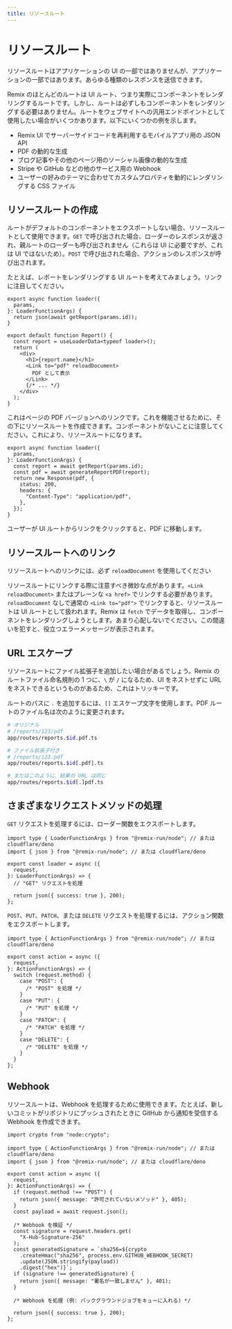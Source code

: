 ```yaml
---
title: リソースルート
---
```


# リソースルート

リソースルートはアプリケーションの UI の一部ではありませんが、アプリケーションの一部ではあります。あらゆる種類のレスポンスを送信できます。

Remix のほとんどのルートは UI ルート、つまり実際にコンポーネントをレンダリングするルートです。しかし、ルートは必ずしもコンポーネントをレンダリングする必要はありません。ルートをウェブサイトへの汎用エンドポイントとして使用したい場合がいくつかあります。以下にいくつかの例を示します。

- Remix UI でサーバーサイドコードを再利用するモバイルアプリ用の JSON API
- PDF の動的な生成
- ブログ記事やその他のページ用のソーシャル画像の動的な生成
- Stripe や GitHub などの他のサービス用の Webhook
- ユーザーの好みのテーマに合わせてカスタムプロパティを動的にレンダリングする CSS ファイル

## リソースルートの作成

ルートがデフォルトのコンポーネントをエクスポートしない場合、リソースルートとして使用できます。`GET` で呼び出された場合、ローダーのレスポンスが返され、親ルートのローダーも呼び出されません（これらは UI に必要ですが、これは UI ではないため）。`POST` で呼び出された場合、アクションのレスポンスが呼び出されます。

たとえば、レポートをレンダリングする UI ルートを考えてみましょう。リンクに注目してください。

```tsx filename=app/routes/reports.$id.tsx lines=[12-14]
export async function loader({
  params,
}: LoaderFunctionArgs) {
  return json(await getReport(params.id));
}

export default function Report() {
  const report = useLoaderData<typeof loader>();
  return (
    <div>
      <h1>{report.name}</h1>
      <Link to="pdf" reloadDocument>
        PDF として表示
      </Link>
      {/* ... */}
    </div>
  );
}
```

これはページの PDF バージョンへのリンクです。これを機能させるために、その下にリソースルートを作成できます。コンポーネントがないことに注意してください。これにより、リソースルートになります。

```tsx filename=app/routes/reports.$id[.pdf].tsx
export async function loader({
  params,
}: LoaderFunctionArgs) {
  const report = await getReport(params.id);
  const pdf = await generateReportPDF(report);
  return new Response(pdf, {
    status: 200,
    headers: {
      "Content-Type": "application/pdf",
    },
  });
}
```

ユーザーが UI ルートからリンクをクリックすると、PDF に移動します。

## リソースルートへのリンク

<docs-error>リソースルートへのリンクには、必ず <code>reloadDocument</code> を使用してください</docs-error>

リソースルートにリンクする際に注意すべき微妙な点があります。`<Link reloadDocument>` またはプレーンな `<a href>` でリンクする必要があります。`reloadDocument` なしで通常の `<Link to="pdf">` でリンクすると、リソースルートは UI ルートとして扱われます。Remix は `fetch` でデータを取得し、コンポーネントをレンダリングしようとします。あまり心配しないでください。この間違いを犯すと、役立つエラーメッセージが表示されます。

## URL エスケープ

リソースルートにファイル拡張子を追加したい場合があるでしょう。Remix のルートファイル命名規則の 1 つに、`\` が `/` になるため、UI をネストせずに URL をネストできるというものがあるため、これはトリッキーです。

ルートのパスに `.` を追加するには、`[]` エスケープ文字を使用します。PDF ルートのファイル名は次のように変更されます。

```sh
# オリジナル
# /reports/123/pdf
app/routes/reports.$id.pdf.ts

# ファイル拡張子付き
# /reports/123.pdf
app/routes/reports.$id[.pdf].ts

# またはこのように、結果の URL は同じ
app/routes/reports.$id[.]pdf.ts
```

## さまざまなリクエストメソッドの処理

`GET` リクエストを処理するには、ローダー関数をエクスポートします。

```tsx
import type { LoaderFunctionArgs } from "@remix-run/node"; // または cloudflare/deno
import { json } from "@remix-run/node"; // または cloudflare/deno

export const loader = async ({
  request,
}: LoaderFunctionArgs) => {
  // "GET" リクエストを処理

  return json({ success: true }, 200);
};
```

`POST`、`PUT`、`PATCH`、または `DELETE` リクエストを処理するには、アクション関数をエクスポートします。

```tsx
import type { ActionFunctionArgs } from "@remix-run/node"; // または cloudflare/deno

export const action = async ({
  request,
}: ActionFunctionArgs) => {
  switch (request.method) {
    case "POST": {
      /* "POST" を処理 */
    }
    case "PUT": {
      /* "PUT" を処理 */
    }
    case "PATCH": {
      /* "PATCH" を処理 */
    }
    case "DELETE": {
      /* "DELETE" を処理 */
    }
  }
};
```

## Webhook

リソースルートは、Webhook を処理するために使用できます。たとえば、新しいコミットがリポジトリにプッシュされたときに GitHub から通知を受信する Webhook を作成できます。

```tsx
import crypto from "node:crypto";

import type { ActionFunctionArgs } from "@remix-run/node"; // または cloudflare/deno
import { json } from "@remix-run/node"; // または cloudflare/deno

export const action = async ({
  request,
}: ActionFunctionArgs) => {
  if (request.method !== "POST") {
    return json({ message: "許可されていないメソッド" }, 405);
  }
  const payload = await request.json();

  /* Webhook を検証 */
  const signature = request.headers.get(
    "X-Hub-Signature-256"
  );
  const generatedSignature = `sha256=${crypto
    .createHmac("sha256", process.env.GITHUB_WEBHOOK_SECRET)
    .update(JSON.stringify(payload))
    .digest("hex")}`;
  if (signature !== generatedSignature) {
    return json({ message: "署名が一致しません" }, 401);
  }

  /* Webhook を処理 (例: バックグラウンドジョブをキューに入れる) */

  return json({ success: true }, 200);
};
```